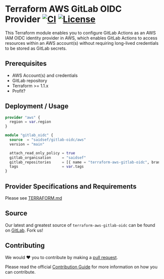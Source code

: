 # Terraform AWS GitLab OIDC Provider [![CI](https://github.com/saidsef/terraform-aws-gitlab-oidc/actions/workflows/ci.yaml/badge.svg)](#deployment) [![License](https://img.shields.io/badge/License-Apache_2.0-blue.svg)](./LICENSE.md)

This Terraform module enables you to configure GitLab Actions as an AWS IAM OIDC identity provider in AWS, which enables GitLab Actions to access resources within an AWS account(s) without requiring long-lived credentials to be stored as GitLab secrets.

## Prerequisites

- AWS Account(s) and credentials
- GitLab repository
- Terraform >= 1.1.x
- Profit?

## Deployment / Usage

```terraform
provider "aws" {
  region = var.region
}

module "gitlab_oidc" {
  source  = "saidsef/gitlab-oidc/aws"
  version = "main"

  attach_read_only_policy = true
  gitlab_organisation     = "saidsef"
  gitlab_repositories     = [{ name = "terraform-aws-gitlab-oidc", branches = ["main", "pr-*", "*pull*", "*"] }]
  tags                    = var.tags
}
```

## Provider Specifications and Requirements

Please see [TERRAFORM.md](./TERRAFORM.md)

## Source

Our latest and greatest source of `terraform-aws-gitlab-oidc` can be found on [GitLab](#deployment). Fork us!

## Contributing

We would :heart: you to contribute by making a [pull request](https://github.com/saidsef/terraform-aws-gitlab-oidc/pulls).

Please read the official [Contribution Guide](./CONTRIBUTING.md) for more information on how you can contribute.